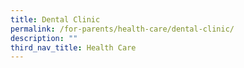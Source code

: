```yaml
---
title: Dental Clinic
permalink: /for-parents/health-care/dental-clinic/
description: ""
third_nav_title: Health Care
---
```

